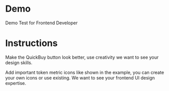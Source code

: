# Demo
Demo Test for Frontend Developer

# Instructions

Make the QuickBuy button look better, use creativity we want to see your design skills. 

Add important token metric icons like shown in the example, you can create your own icons or use existing. We want to see your frontend UI design expertise. 
